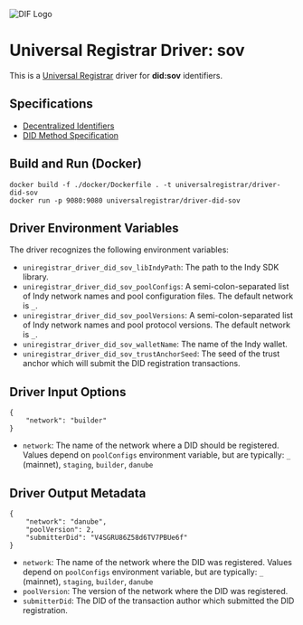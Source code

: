 ![DIF Logo](https://raw.githubusercontent.com/decentralized-identity/universal-registrar/master/docs/logo-dif.png)

# Universal Registrar Driver: sov

This is a [Universal Registrar](https://github.com/decentralized-identity/universal-registrar/) driver for **did:sov** identifiers.

## Specifications

* [Decentralized Identifiers](https://w3c.github.io/did-core/)
* [DID Method Specification](https://sovrin-foundation.github.io/sovrin/spec/did-method-spec-template.html)

## Build and Run (Docker)

```
docker build -f ./docker/Dockerfile . -t universalregistrar/driver-did-sov
docker run -p 9080:9080 universalregistrar/driver-did-sov
```

## Driver Environment Variables

The driver recognizes the following environment variables:

* `uniregistrar_driver_did_sov_libIndyPath`: The path to the Indy SDK library.
* `uniregistrar_driver_did_sov_poolConfigs`: A semi-colon-separated list of Indy network names and pool configuration files. The default network is `_`.
* `uniregistrar_driver_did_sov_poolVersions`: A semi-colon-separated list of Indy network names and pool protocol versions. The default network is `_`.
* `uniregistrar_driver_did_sov_walletName`: The name of the Indy wallet.
* `uniregistrar_driver_did_sov_trustAnchorSeed`: The seed of the trust anchor which will submit the DID registration transactions.

## Driver Input Options

```
{
    "network": "builder"
}
```

* `network`: The name of the network where a DID should be registered. Values depend on `poolConfigs` environment variable, but are typically: `_` (mainnet), `staging`, `builder`, `danube`

## Driver Output Metadata

```
{
    "network": "danube",
    "poolVersion": 2,
    "submitterDid": "V4SGRU86Z58d6TV7PBUe6f"
}
```

* `network`: The name of the network where the DID was registered. Values depend on `poolConfigs` environment variable, but are typically: `_` (mainnet), `staging`, `builder`, `danube`
* `poolVersion`: The version of the network where the DID was registered.
* `submitterDid`: The DID of the transaction author which submitted the DID registration.
